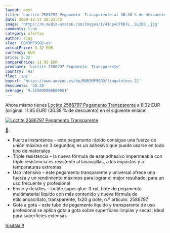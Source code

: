 ```yaml
---
layout: post
title: 'Loctite 2586797 Pegamento  Transparente al 30.38 % de descuento'
date: 2020-12-17 20:21:43
image: 'https://m.media-amazon.com/images/I/41CpvCTKb7L._SL200_.jpg'
comments: true
category: ofertas
author: ring
slug: 'B083MF9SQD-es'
actualPrice: 8.32 EUR
currency: EUR
price: 8.32
comparePrice: 11.95 EUR
prodname: 'Loctite 2586797 Pegamento  Transparente'
country: 'es'
flag: '🇪🇸'
buyurl: 'https://www.amazon.es/dp/B083MF9SQD/?tag=tolees-21'
descuento: '30.38'
average: '9.155000000000001'
---
```


Ahora mismo tienes [Loctite 2586797 Pegamento  Transparente](https://www.amazon.es/dp/B083MF9SQD/?tag=tolees-21) a 8.32 EUR (original: 11.95 EUR) (30.38 %  de descuento) en el siguiente enlace!

[![Loctite 2586797 Pegamento  Transparente](https://m.media-amazon.com/images/I/41CpvCTKb7L._SL200_.jpg)](https://www.amazon.es/dp/B083MF9SQD/?tag=tolees-21)

🔎:

- Fuerza instantánea – este pegamento rápido consigue una fuerza de unión máxima en 3 segundos; es un adhesivo que puede usarse en todo tipo de materiales
- Triple resistencia – la nueva fórmula de este adhesivo impermeable con triple resistencia es resistente al lavavajillas, a los impactos y a temperaturas extremas
- Uso intensivo – este pegamento transparente y universal ofrece una fuerza y un rendimiento máximos para lograr el mejor resultado; para un uso frecuente y profesional
- Envío y detalles – loctite super glue-3 xxl, bote de pegamento multimaterial líquido con más contenido y nueva fórmula de etilcianoacrilato, transparente, 1x20 g bote, n.º artículo: 2586797
- Gota a gota – este tubo de pegamento líquido y transparente de uso profesional se aplica gota a gota sobre superficies limpias y secas; ideal para superficies extensas

[Visítala!!!](https://www.amazon.es/dp/B083MF9SQD/?tag=tolees-21)
